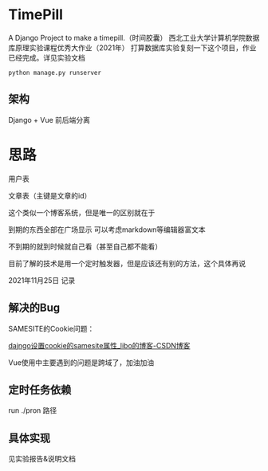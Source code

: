# TimePill
A Django Project to make a timepill.（时间胶囊）
西北工业大学计算机学院数据库原理实验课程优秀大作业（2021年）
打算数据库实验复刻一下这个项目，作业已经完成。详见实验文档

```
python manage.py runserver
```
## 架构
Django + Vue 前后端分离
# 思路

用户表

文章表（主键是文章的id）

这个类似一个博客系统，但是唯一的区别就在于

到期的东西全部在广场显示 可以考虑markdown等编辑器富文本

不到期的就到时候就自己看（甚至自己都不能看）

目前了解的技术是用一个定时触发器，但是应该还有别的方法，这个具体再说

2021年11月25日 记录

## 解决的Bug

SAMESITE的Cookie问题：

[dajngo设置cookie的samesite属性_libo的博客-CSDN博客](https://blog.csdn.net/qq_31910669/article/details/116497899)

Vue使用中主要遇到的问题是跨域了，加油加油



## 定时任务依赖

run ./pron 路径

## 具体实现
见实验报告&说明文档
